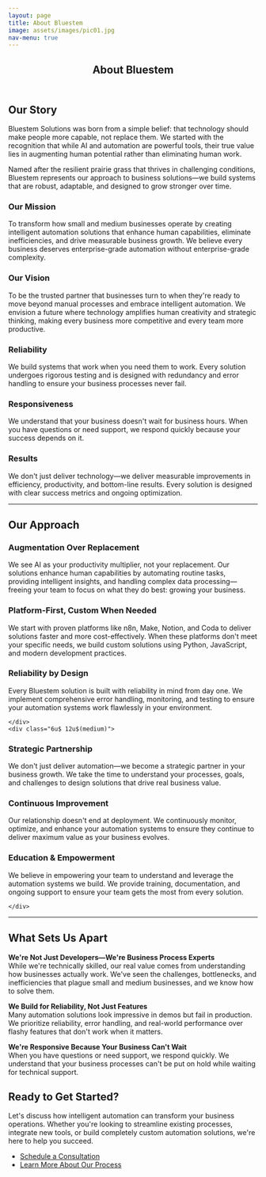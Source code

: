 ```yaml
---
layout: page
title: About Bluestem
image: assets/images/pic01.jpg
nav-menu: true
---
```


<!-- Main -->
<div id="main" class="alt">

<!-- One -->
<section id="one">
	<div class="inner">
		<header class="major">
			<h1>About Bluestem</h1>
		</header>

<!-- Content -->
<h2 id="content">Our Story</h2>
<p>Bluestem Solutions was born from a simple belief: that technology should make people more capable, not replace them. We started with the recognition that while AI and automation are powerful tools, their true value lies in augmenting human potential rather than eliminating human work.</p>

<p>Named after the resilient prairie grass that thrives in challenging conditions, Bluestem represents our approach to business solutions—we build systems that are robust, adaptable, and designed to grow stronger over time.</p>

<div class="row">
	<div class="6u 12u$(small)">
		<h3>Our Mission</h3>
		<p>To transform how small and medium businesses operate by creating intelligent automation solutions that enhance human capabilities, eliminate inefficiencies, and drive measurable business growth. We believe every business deserves enterprise-grade automation without enterprise-grade complexity.</p>
	</div>
	<div class="6u$ 12u$(small)">
		<h3>Our Vision</h3>
		<p>To be the trusted partner that businesses turn to when they're ready to move beyond manual processes and embrace intelligent automation. We envision a future where technology amplifies human creativity and strategic thinking, making every business more competitive and every team more productive.</p>
	</div>
	<!-- Break -->
	<div class="4u 12u$(medium)">
		<h3>Reliability</h3>
		<p>We build systems that work when you need them to work. Every solution undergoes rigorous testing and is designed with redundancy and error handling to ensure your business processes never fail.</p>
	</div>
	<div class="4u 12u$(medium)">
		<h3>Responsiveness</h3>
		<p>We understand that your business doesn't wait for business hours. When you have questions or need support, we respond quickly because your success depends on it.</p>
	</div>
	<div class="4u$ 12u$(medium)">
		<h3>Results</h3>
		<p>We don't just deliver technology—we deliver measurable improvements in efficiency, productivity, and bottom-line results. Every solution is designed with clear success metrics and ongoing optimization.</p>
	</div>
</div>

<hr class="major" />

<!-- Our Approach -->
<h2 id="approach">Our Approach</h2>
<div class="row 200%">
	<div class="6u 12u$(medium)">

<h3>Augmentation Over Replacement</h3>
<p>We see AI as your productivity multiplier, not your replacement. Our solutions enhance human capabilities by automating routine tasks, providing intelligent insights, and handling complex data processing—freeing your team to focus on what they do best: growing your business.</p>

<h3>Platform-First, Custom When Needed</h3>
<p>We start with proven platforms like n8n, Make, Notion, and Coda to deliver solutions faster and more cost-effectively. When these platforms don't meet your specific needs, we build custom solutions using Python, JavaScript, and modern development practices.</p>

<h3>Reliability by Design</h3>
<p>Every Bluestem solution is built with reliability in mind from day one. We implement comprehensive error handling, monitoring, and testing to ensure your automation systems work flawlessly in your environment.</p>

	</div>
	<div class="6u$ 12u$(medium)">

<h3>Strategic Partnership</h3>
<p>We don't just deliver automation—we become a strategic partner in your business growth. We take the time to understand your processes, goals, and challenges to design solutions that drive real business value.</p>

<h3>Continuous Improvement</h3>
<p>Our relationship doesn't end at deployment. We continuously monitor, optimize, and enhance your automation systems to ensure they continue to deliver maximum value as your business evolves.</p>

<h3>Education & Empowerment</h3>
<p>We believe in empowering your team to understand and leverage the automation systems we build. We provide training, documentation, and ongoing support to ensure your team gets the most from every solution.</p>

	</div>
</div>

<hr class="major" />

<!-- What Sets Us Apart -->
<h2 id="differentiation">What Sets Us Apart</h2>

<div class="box">
	<p><strong>We're Not Just Developers—We're Business Process Experts</strong><br/>
	While we're technically skilled, our real value comes from understanding how businesses actually work. We've seen the challenges, bottlenecks, and inefficiencies that plague small and medium businesses, and we know how to solve them.</p>
</div>

<div class="box">
	<p><strong>We Build for Reliability, Not Just Features</strong><br/>
	Many automation solutions look impressive in demos but fail in production. We prioritize reliability, error handling, and real-world performance over flashy features that don't work when it matters.</p>
</div>

<div class="box">
	<p><strong>We're Responsive Because Your Business Can't Wait</strong><br/>
	When you have questions or need support, we respond quickly. We understand that your business processes can't be put on hold while waiting for technical support.</p>
</div>

<!-- Ready to Get Started -->
<h2 id="get-started">Ready to Get Started?</h2>
<p>Let's discuss how intelligent automation can transform your business operations. Whether you're looking to streamline existing processes, integrate new tools, or build completely custom automation solutions, we're here to help you succeed.</p>

<ul class="actions">
	<li><a href="#" class="button special">Schedule a Consultation</a></li>
	<li><a href="#" class="button">Learn More About Our Process</a></li>
</ul>

</div>
</section>

</div>

